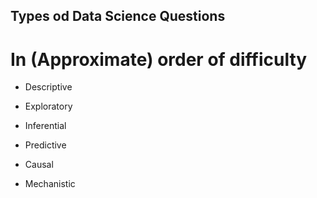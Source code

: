 ## Types od Data Science Questions

# In (Approximate) order of difficulty

* Descriptive

* Exploratory

* Inferential

* Predictive

* Causal

* Mechanistic

